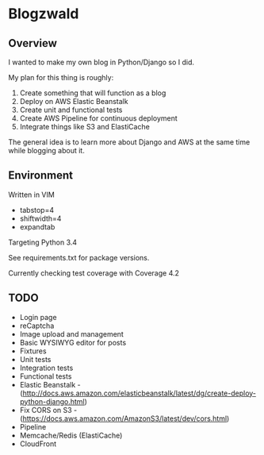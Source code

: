 # Blogzwald

## Overview

I wanted to make my own blog in Python/Django so I did.

My plan for this thing is roughly:

1. Create something that will function as a blog
2. Deploy on AWS Elastic Beanstalk
3. Create unit and functional tests
4. Create AWS Pipeline for continuous deployment
5. Integrate things like S3 and ElastiCache

The general idea is to learn more about Django and AWS at the same time while blogging about it.

## Environment

Written in VIM

* tabstop=4
* shiftwidth=4
* expandtab

Targeting Python 3.4

See requirements.txt for package versions.

Currently checking test coverage with Coverage 4.2

## TODO

* Login page
* reCaptcha
* Image upload and management
* Basic WYSIWYG editor for posts
* Fixtures
* Unit tests
* Integration tests
* Functional tests
* Elastic Beanstalk - (http://docs.aws.amazon.com/elasticbeanstalk/latest/dg/create-deploy-python-django.html)
* Fix CORS on S3 - (https://docs.aws.amazon.com/AmazonS3/latest/dev/cors.html)
* Pipeline
* Memcache/Redis (ElastiCache)
* CloudFront
